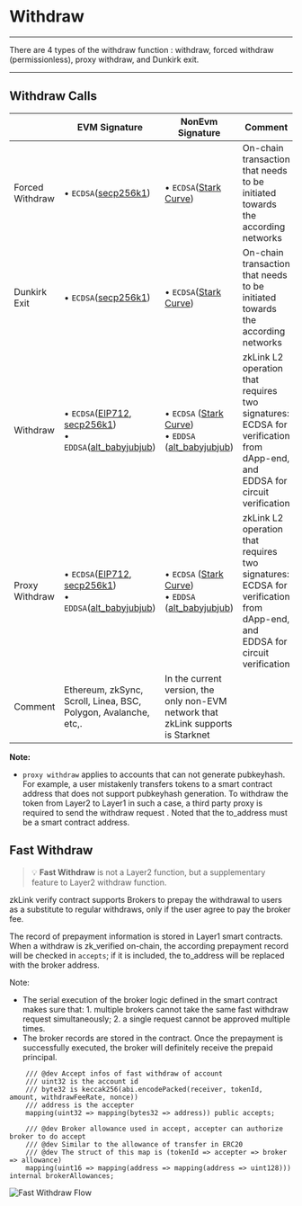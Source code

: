 # Withdraw

***

There are 4 types of the withdraw function : withdraw, forced withdraw (permissionless), proxy withdraw, and Dunkirk exit.

***

## Withdraw Calls

|                 | EVM Signature                                                                                                                                                                                                                                                                                     | NonEvm Signature                                                                                                                                                                                                                                                 | Comment                                                                                                                    |
| --------------- | ------------------------------------------------------------------------------------------------------------------------------------------------------------------------------------------------------------------------------------------------------------------------------------------------- | ---------------------------------------------------------------------------------------------------------------------------------------------------------------------------------------------------------------------------------------------------------------- | -------------------------------------------------------------------------------------------------------------------------- |
| Forced Withdraw | • `ECDSA`([secp256k1](https://en.bitcoin.it/wiki/Secp256k1))                                                                                                                                                                                                                                      | • `ECDSA`([Stark Curve](https://docs.starkware.co/starkex/crypto/stark-curve.html))                                                                                                                                                                              | On-chain transaction that needs to be initiated towards the according networks                                             |
| Dunkirk Exit    | • `ECDSA`([secp256k1](https://en.bitcoin.it/wiki/Secp256k1))                                                                                                                                                                                                                                      | • `ECDSA`([Stark Curve](https://docs.starkware.co/starkex/crypto/stark-curve.html))                                                                                                                                                                              | On-chain transaction that needs to be initiated towards the according networks                                             |
| Withdraw        | <p>• <code>ECDSA</code>(<a href="https://eips.ethereum.org/EIPS/eip-712">EIP712</a>, <a href="https://en.bitcoin.it/wiki/Secp256k1">secp256k1</a>)<br>• <code>EDDSA</code>(<a href="https://docs.rs/sapling-crypto_ce/latest/sapling_crypto_ce/alt_babyjubjub/index.html">alt_babyjubjub</a>)</p> | <p>• <code>ECDSA</code> (<a href="https://docs.starkware.co/starkex/crypto/stark-curve.html">Stark Curve</a>)   <br>• <code>EDDSA</code> (<a href="https://docs.rs/sapling-crypto_ce/latest/sapling_crypto_ce/alt_babyjubjub/index.html">alt_babyjubjub</a>)</p> | zkLink L2 operation that requires two signatures: ECDSA for verification from dApp-end, and EDDSA for circuit verification |
| Proxy Withdraw  | <p>• <code>ECDSA</code>(<a href="https://eips.ethereum.org/EIPS/eip-712">EIP712</a>, <a href="https://en.bitcoin.it/wiki/Secp256k1">secp256k1</a>)<br>• <code>EDDSA</code>(<a href="https://docs.rs/sapling-crypto_ce/latest/sapling_crypto_ce/alt_babyjubjub/index.html">alt_babyjubjub</a>)</p> | <p>• <code>ECDSA</code> (<a href="https://docs.starkware.co/starkex/crypto/stark-curve.html">Stark Curve</a>)<br>• <code>EDDSA</code> (<a href="https://docs.rs/sapling-crypto_ce/latest/sapling_crypto_ce/alt_babyjubjub/index.html">alt_babyjubjub</a>)</p>    | zkLink L2 operation that requires two signatures: ECDSA for verification from dApp-end, and EDDSA for circuit verification |
| Comment         | Ethereum, zkSync, Scroll, Linea, BSC, Polygon, Avalanche, etc,.                                                                                                                                                                                                                                   | In the current version, the only non-EVM network that zkLink supports is Starknet                                                                                                                                                                                |                                                                                                                            |

**Note:**

* `proxy withdraw` applies to accounts that can not generate pubkeyhash. For example, a user mistakenly transfers tokens to a smart contract address that does not support pubkeyhash generation. To withdraw the token from Layer2 to Layer1 in such a case, a third party proxy is required to send the withdraw request . Noted that the to\_address must be a smart contract address.

## Fast Withdraw

> 💡 **Fast Withdraw** is not a Layer2 function, but a supplementary feature to Layer2 withdraw function.

zkLink verify contract supports Brokers to prepay the withdrawal to users as a substitute to regular withdraws, only if the user agree to pay the broker fee.

The record of prepayment information is stored in Layer1 smart contracts. When a withdraw is zk\_verified on-chain, the according prepayment record will be checked in `accepts`; if it is included, the to\_address will be replaced with the broker address.

Note:

* The serial execution of the broker logic defined in the smart contract makes sure that: 1. multiple brokers cannot take the same fast withdraw request simultaneously; 2. a single request cannot be approved multiple times.
* The broker records are stored in the contract. Once the prepayment is successfully executed, the broker will definitely receive the prepaid principal.

```
	/// @dev Accept infos of fast withdraw of account
    /// uint32 is the account id
    /// byte32 is keccak256(abi.encodePacked(receiver, tokenId, amount, withdrawFeeRate, nonce))
    /// address is the accepter
    mapping(uint32 => mapping(bytes32 => address)) public accepts;

    /// @dev Broker allowance used in accept, accepter can authorize broker to do accept
    /// @dev Similar to the allowance of transfer in ERC20
    /// @dev The struct of this map is (tokenId => accepter => broker => allowance)
    mapping(uint16 => mapping(address => mapping(address => uint128))) internal brokerAllowances;
```

![Fast Withdraw Flow](../img/fast\_withdraw\_flow.jpg)
